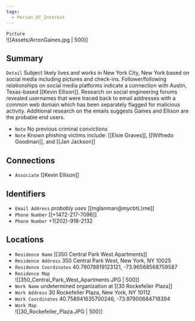```yaml
---
tags:
  - Person_Of_Interest
---
```



`Picture` <br>![[Assets/ArronGaines.jpg | 500]]

## Summary
`Detail` Subject likely lives and works in New York City, New York based on social media including pictures and check-ins. Follower/following relationships on social media platforms indicate a connection with Austin, Texas-based [[Kevin Ellison]]. Research on social engineering forums revealed usernames that were traced back to email addresses with a common web domain which has been separately flagged for malicious activity. Additional research on the emails suggests Gaines and Ellison are the probable end users. 

- `Note` No previous criminal convictions
- `Note` Known phishing victims include: [[Elsie Graves]], [[Wilfredo Goodman]], and [[Jan Jackson]]

## Connections
- `Associate` [[Kevin Ellison]]

## Identifiers
- `Email Address` *probably uses* [[mglanman@mycbt(.)me]]
- `Phone Number` [[+1472-217-7096]]
- `Phone Number` +1(202)-918-2132

## Locations
- `Residence Name` [[350 Central Park West Apartments]]
- `Residence Address` 350 Central Park West, New York, NY 10025
- `Residence Coordinates` 40.79078819123121, -73.96568568759587
- `Residence Map` <br> ![[350_Central_Park_West_Apartments.JPG | 500]]
- `Work Name` undetermined organization at [[30 Rockefeller Plaza]]
- `Work Address` 30 Rockefeller Plaza, New York, NY 10112
- `Work Coordinates` 40.758941635700246, -73.97900684718394
- `Work Map` <br> ![[30_Rockefeller_Plaza.JPG | 500]]


